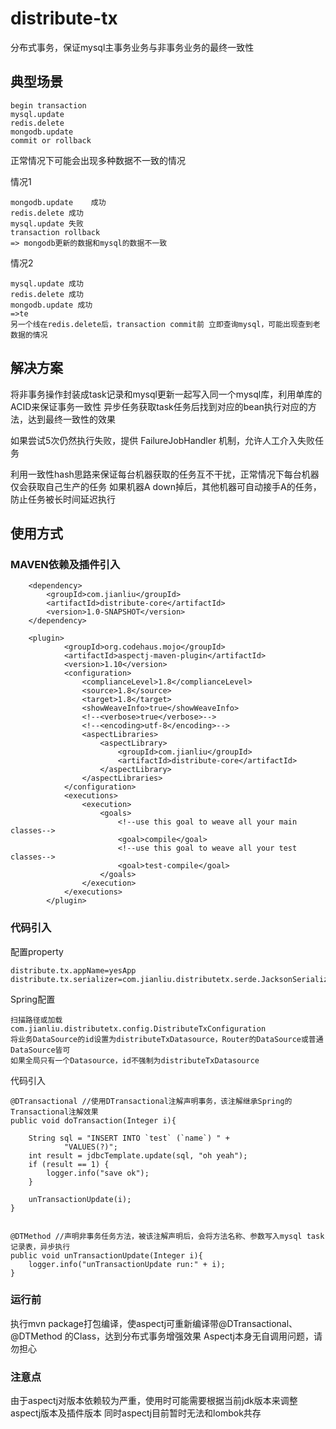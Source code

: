 # distribute-tx
分布式事务，保证mysql主事务业务与非事务业务的最终一致性

## 典型场景

    begin transaction
    mysql.update 
    redis.delete
    mongodb.update
    commit or rollback
    
正常情况下可能会出现多种数据不一致的情况

情况1
 
    mongodb.update    成功
    redis.delete 成功
    mysql.update 失败
    transaction rollback
    => mongodb更新的数据和mysql的数据不一致

     
情况2
  
    mysql.update 成功
    redis.delete 成功
    mongodb.update 成功
    =>te
    另一个线在redis.delete后，transaction commit前 立即查询mysql，可能出现查到老数据的情况
    
## 解决方案
将非事务操作封装成task记录和mysql更新一起写入同一个mysql库，利用单库的ACID来保证事务一致性
异步任务获取task任务后找到对应的bean执行对应的方法，达到最终一致性的效果

如果尝试5次仍然执行失败，提供    FailureJobHandler 机制，允许人工介入失败任务

利用一致性hash思路来保证每台机器获取的任务互不干扰，正常情况下每台机器仅会获取自己生产的任务
如果机器A down掉后，其他机器可自动接手A的任务，防止任务被长时间延迟执行

## 使用方式

### MAVEN依赖及插件引入

        <dependency>
            <groupId>com.jianliu</groupId>
            <artifactId>distribute-core</artifactId>
            <version>1.0-SNAPSHOT</version>
        </dependency>
        
        <plugin>
                <groupId>org.codehaus.mojo</groupId>
                <artifactId>aspectj-maven-plugin</artifactId>
                <version>1.10</version>
                <configuration>
                    <complianceLevel>1.8</complianceLevel>
                    <source>1.8</source>
                    <target>1.8</target>
                    <showWeaveInfo>true</showWeaveInfo>
                    <!--<verbose>true</verbose>-->
                    <!--<encoding>utf-8</encoding>-->
                    <aspectLibraries>
                        <aspectLibrary>
                            <groupId>com.jianliu</groupId>
                            <artifactId>distribute-core</artifactId>
                        </aspectLibrary>
                    </aspectLibraries>
                </configuration>
                <executions>
                    <execution>
                        <goals>
                            <!--use this goal to weave all your main classes-->
                            <goal>compile</goal>
                            <!--use this goal to weave all your test classes-->
                            <goal>test-compile</goal>
                        </goals>
                    </execution>
                </executions>
            </plugin>        

### 代码引入

配置property

    distribute.tx.appName=yesApp
    distribute.tx.serializer=com.jianliu.distributetx.serde.JacksonSerializer

Spring配置

    扫描路径或加载
    com.jianliu.distributetx.config.DistributeTxConfiguration   
    将业务DataSource的id设置为distributeTxDatasource，Router的DataSource或普通DataSource皆可
    如果全局只有一个Datasource，id不强制为distributeTxDatasource
    
代码引入

    @DTransactional //使用DTransactional注解声明事务，该注解继承Spring的Transactional注解效果
    public void doTransaction(Integer i){

        String sql = "INSERT INTO `test` (`name`) " +
                "VALUES(?)";
        int result = jdbcTemplate.update(sql, "oh yeah");
        if (result == 1) {
            logger.info("save ok");
        }

        unTransactionUpdate(i);
    }


    @DTMethod //声明非事务任务方法，被该注解声明后，会将方法名称、参数写入mysql task记录表，异步执行
    public void unTransactionUpdate(Integer i){
        logger.info("unTransactionUpdate run:" + i);
    }    

### 运行前

执行mvn package打包编译，使aspectj可重新编译带@DTransactional、 @DTMethod 的Class，达到分布式事务增强效果
Aspectj本身无自调用问题，请勿担心    

### 注意点

由于aspectj对版本依赖较为严重，使用时可能需要根据当前jdk版本来调整aspectj版本及插件版本
同时aspectj目前暂时无法和lombok共存